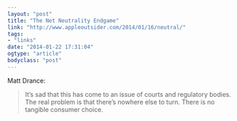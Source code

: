 ```yaml
---
layout: "post"
title: "The Net Neutrality Endgame"
link: "http://www.appleoutsider.com/2014/01/16/neutral/"
tags: 
- "links"
date: "2014-01-22 17:31:04"
ogtype: "article"
bodyclass: "post"
---
```


Matt Drance:

> It’s sad that this has come to an issue of courts and regulatory bodies. The real problem is that there’s nowhere else to turn. There is no tangible consumer choice.